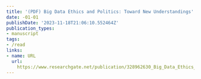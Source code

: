 ```yaml
---
title: '(PDF) Big Data Ethics and Politics: Toward New Understandings'
date: -01-01
publishDate: '2023-11-18T21:06:10.552464Z'
publication_types:
- manuscript
tags:
- /read
links:
- name: URL
  url: 
    https://www.researchgate.net/publication/328962630_Big_Data_Ethics_and_Politics_Toward_New_Understandings
---
```


